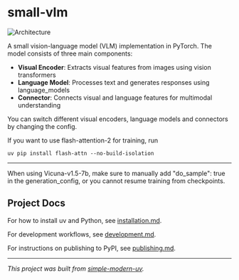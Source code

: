 # small-vlm

![Architecture](assets/architecture.png)

A small vision-language model (VLM) implementation in PyTorch. The model consists of three main components:

- **Visual Encoder**: Extracts visual features from images using vision transformers
- **Language Model**: Processes text and generates responses using language_models
- **Connector**: Connects visual and language features for multimodal understanding

You can switch different visual encoders, language models and connectors by changing the config.

If you want to use flash-attention-2 for training, run

```
uv pip install flash-attn --no-build-isolation
```

---

When using Vicuna-v1.5-7b, make sure to manually add "do_sample": true in the generation_config, or you cannot resume training from checkpoints.

## Project Docs

For how to install uv and Python, see [installation.md](installation.md).

For development workflows, see [development.md](development.md).

For instructions on publishing to PyPI, see [publishing.md](publishing.md).

---

_This project was built from
[simple-modern-uv](https://github.com/jlevy/simple-modern-uv)._
